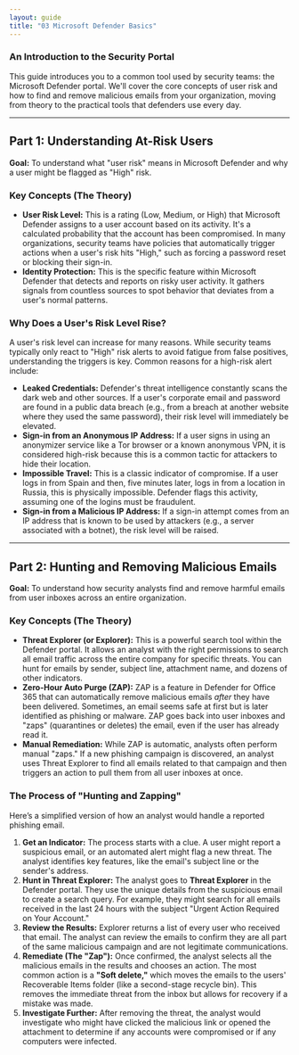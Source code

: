 ```yaml
---
layout: guide
title: "03 Microsoft Defender Basics"
---
```


### An Introduction to the Security Portal

This guide introduces you to a common tool used by security teams: the Microsoft Defender portal. We'll cover the core concepts of user risk and how to find and remove malicious emails from your organization, moving from theory to the practical tools that defenders use every day.

---

## Part 1: Understanding At-Risk Users

**Goal:** To understand what "user risk" means in Microsoft Defender and why a user might be flagged as "High" risk.

### Key Concepts (The Theory)

- **User Risk Level:** This is a rating (Low, Medium, or High) that Microsoft Defender assigns to a user account based on its activity. It's a calculated probability that the account has been compromised. In many organizations, security teams have policies that automatically trigger actions when a user's risk hits "High," such as forcing a password reset or blocking their sign-in.
- **Identity Protection:** This is the specific feature within Microsoft Defender that detects and reports on risky user activity. It gathers signals from countless sources to spot behavior that deviates from a user's normal patterns.

### Why Does a User's Risk Level Rise?

A user's risk level can increase for many reasons. While security teams typically only react to "High" risk alerts to avoid fatigue from false positives, understanding the triggers is key. Common reasons for a high-risk alert include:

- **Leaked Credentials:** Defender's threat intelligence constantly scans the dark web and other sources. If a user's corporate email and password are found in a public data breach (e.g., from a breach at another website where they used the same password), their risk level will immediately be elevated.
- **Sign-in from an Anonymous IP Address:** If a user signs in using an anonymizer service like a Tor browser or a known anonymous VPN, it is considered high-risk because this is a common tactic for attackers to hide their location.
- **Impossible Travel:** This is a classic indicator of compromise. If a user logs in from Spain and then, five minutes later, logs in from a location in Russia, this is physically impossible. Defender flags this activity, assuming one of the logins must be fraudulent.
- **Sign-in from a Malicious IP Address:** If a sign-in attempt comes from an IP address that is known to be used by attackers (e.g., a server associated with a botnet), the risk level will be raised.

---

## Part 2: Hunting and Removing Malicious Emails

**Goal:** To understand how security analysts find and remove harmful emails from user inboxes across an entire organization.

### Key Concepts (The Theory)

- **Threat Explorer (or Explorer):** This is a powerful search tool within the Defender portal. It allows an analyst with the right permissions to search all email traffic across the entire company for specific threats. You can hunt for emails by sender, subject line, attachment name, and dozens of other indicators.
- **Zero-Hour Auto Purge (ZAP):** ZAP is a feature in Defender for Office 365 that can automatically remove malicious emails _after_ they have been delivered. Sometimes, an email seems safe at first but is later identified as phishing or malware. ZAP goes back into user inboxes and "zaps" (quarantines or deletes) the email, even if the user has already read it.
- **Manual Remediation:** While ZAP is automatic, analysts often perform manual "zaps." If a new phishing campaign is discovered, an analyst uses Threat Explorer to find all emails related to that campaign and then triggers an action to pull them from all user inboxes at once.

### The Process of "Hunting and Zapping"

Here’s a simplified version of how an analyst would handle a reported phishing email.

1.  **Get an Indicator:** The process starts with a clue. A user might report a suspicious email, or an automated alert might flag a new threat. The analyst identifies key features, like the email's subject line or the sender's address.
2.  **Hunt in Threat Explorer:** The analyst goes to **Threat Explorer** in the Defender portal. They use the unique details from the suspicious email to create a search query. For example, they might search for all emails received in the last 24 hours with the subject "Urgent Action Required on Your Account."
3.  **Review the Results:** Explorer returns a list of every user who received that email. The analyst can review the emails to confirm they are all part of the same malicious campaign and are not legitimate communications.
4.  **Remediate (The "Zap"):** Once confirmed, the analyst selects all the malicious emails in the results and chooses an action. The most common action is a **"Soft delete,"** which moves the emails to the users' Recoverable Items folder (like a second-stage recycle bin). This removes the immediate threat from the inbox but allows for recovery if a mistake was made.
5.  **Investigate Further:** After removing the threat, the analyst would investigate who might have clicked the malicious link or opened the attachment to determine if any accounts were compromised or if any computers were infected.
